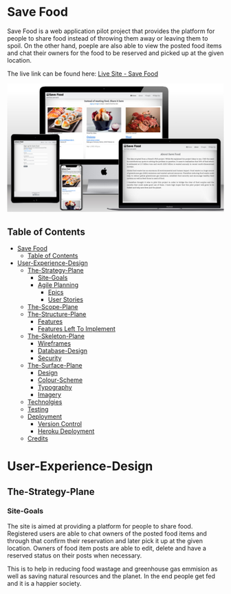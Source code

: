 # Save Food

Save Food is a web application pilot project that provides the platform for people to share food instead of throwing them away or leaving them to spoil. On the other hand, poeple are also able to view the posted food items and chat their owners for the food to be reserved and picked up at the given location.

The live link can be found here: [Live Site - Save Food](https://save-food-3b2a71b51608.herokuapp.com/)

![Mock Up](docs/readme_images/save-food-mockup.jpg)

## Table of Contents
- [Save Food](#save-food)
  - [Table of Contents](#table-of-contents)
- [User-Experience-Design](#user-experience-design)
  - [The-Strategy-Plane](#the-strategy-plane)
    - [Site-Goals](#site-goals)
    - [Agile Planning](#agile-planning)
      - [Epics](#epics)
      - [User Stories](#user-stories)
  - [The-Scope-Plane](#the-scope-plane)
  - [The-Structure-Plane](#the-structure-plane)
    - [Features](#features)
    - [Features Left To Implement](#features-left-to-implement)
  - [The-Skeleton-Plane](#the-skeleton-plane)
    - [Wireframes](#wireframes)
    - [Database-Design](#database-design)
    - [Security](#security)
  - [The-Surface-Plane](#the-surface-plane)
    - [Design](#design)
    - [Colour-Scheme](#colour-scheme)
    - [Typography](#typography)
    - [Imagery](#imagery)
  - [Technolgies](#technolgies)
  - [Testing](#testing)
  - [Deployment](#deployment)
    - [Version Control](#version-control)
    - [Heroku Deployment](#heroku-deployment)
  - [Credits](#credits)

# User-Experience-Design

## The-Strategy-Plane

### Site-Goals

The site is aimed at providing a platform for people to share food. Registered users are able to chat owners of the posted food items and through that confirm their reservation and later pick it up at the given location. 
Owners of food item posts are able to edit, delete and have a reserved status on their posts when necessary.

This is to help in reducing food wastage and greenhouse gas emmision as well as saving natural resources and the planet. In the end people get fed and it is a happier society.
